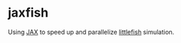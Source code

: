 # jaxfish

Using [JAX](https://jax.readthedocs.io/en/latest/index.html) to speed up and parallelize [littlefish](https://github.com/zhuangjun1981/littlefish) simulation.